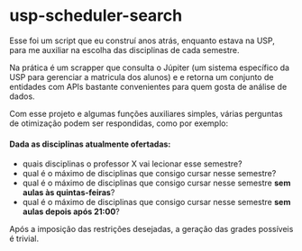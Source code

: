 # usp-scheduler-search

Esse foi um script que eu construí anos atrás, enquanto estava na USP, para me auxiliar na escolha das disciplinas de cada semestre. 

Na prática é um scrapper que consulta o Júpiter (um sistema específico da USP para gerenciar a matricula dos alunos) e e retorna um conjunto de entidades com APIs bastante convenientes para quem gosta de análise de dados. 

Com esse projeto e algumas funções auxiliares simples, várias perguntas de otimização podem ser respondidas, como por exemplo: 

#### Dada as disciplinas atualmente ofertadas:
* quais disciplinas o professor X vai lecionar esse semestre?
* qual é o máximo de disciplinas que consigo cursar nesse semestre?
* qual é o máximo de disciplinas que consigo cursar nesse semestre **sem aulas às quintas-feiras**?
* qual é o máximo de disciplinas que consigo cursar nesse semestre **sem aulas depois após 21:00**?

	 
Após a imposição das restrições desejadas, a geração das grades possíveis é trivial. 
